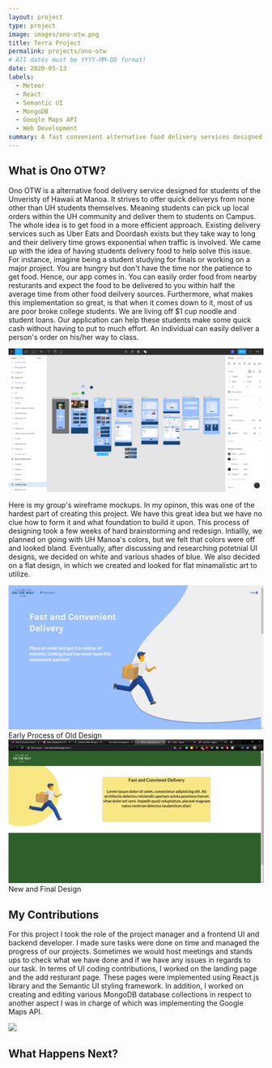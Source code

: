 ```yaml
---
layout: project
type: project
image: images/ono-otw.png
title: Terra Project
permalink: projects/ono-otw
# All dates must be YYYY-MM-DD format!
date: 2020-05-13
labels:
  - Meteor
  - React
  - Semantic UI
  - MongoDB
  - Google Maps API
  - Web Development
summary: A fast convenient alternative food delivery services designed for University of Manoa Students
---
```

## What is Ono OTW?
Ono OTW is a alternative food delivery service designed for students of the Unveristy of Hawaii at Manoa. It strives to offer quick deliverys from none other than UH students themselves. Meaning students can pick up local orders within the UH community and deliver them to students on Campus. The whole idea is to get food in a more efficient approach. Existing delivery services such as Uber Eats and Doordash exists but they take way to long and their delivery time grows exponential when traffic is involved. We came up with the idea of having students delivery food to help solve this issue. For instance, imagine being a student studying for finals or working on a major project. You are hungry but don't have the time nor the patience to get food. Hence, our app comes in. You can easily order food from nearby resturants and expect the food to be delivered to you within half the average time from other food deilvery sources. Furthermore, what makes this implementation so great, is that when it comes down to it, most of us are poor broke college students. We are living off $1 cup noodle and student loans. Our application can help these students make some quick cash without having to put to much effort. An individual can easily deliver a person's order on his/her way to class.

<img class="ui image" src="../images/mockup.png">


Here is my group's wireframe mockups. In my opinon, this was one of the hardest part of creating this project. We have this great idea but we have no clue how to form it and what foundation to build it upon. This process of designing took a few weeks of hard brainstorming and redesign. Intiallly, we planned on going with UH Manoa's colors, but we felt that colors were off and looked bland. Eventually, after discussing and researching potetnial UI designs, we decided on white and various shades of blue. We also decided on a flat design, in which we created and looked for flat minamalistic art to utilize.


<img class="ui image" src="../images/ono-otw.png">
Early Process of Old Design 

<img class="ui image" src="../images/old.png">
New and Final Design


## My Contributions
For this project I took the role of the project manager and a frontend UI and backend developer. I made sure tasks were done on time and managed the progress of our projects. Sometimes we would host meetings and stands ups to check what we have done and if we have any issues in regards to our task. In terms of UI coding contributions, I worked on the landing page and the add resturant page. These pages were implemented using React.js library and the Semantic UI styling framework. In addition, I worked on creating and editing various MongoDB database collections in respect to another aspect I was in charge of which was implementing the Google Maps API.

<img class="ui image" src="../images/ono-otw.gif">


## What Happens Next?
